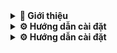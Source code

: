 <details>
  <summary><strong>📖 Giới thiệu</strong></summary>

  Đây là phần giới thiệu chi tiết về dự án, mục đích và chức năng.
</details>

<details>
  <summary><strong>⚙️ Hướng dẫn cài đặt</strong></summary>
</details>

<details>
  <summary><strong>⚙️ Hướng dẫn cài đặt</strong></summary>
</details>
